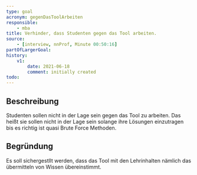 ```yaml
---
type: goal
acronym: gegenDasToolArbeiten
responsible:
    - mba
title: Verhinder, dass Studenten gegen das Tool arbeiten.
source:
    - [interview, nnProf, Minute 00:50:16]
partOfLargerGoal: 
history:
    v1:
        date: 2021-06-18
        comment: initially created
todo:
---
```


## Beschreibung

Studenten sollen nicht in der Lage sein gegen das Tool zu arbeiten. Das heißt sie sollen nicht in der Lage sein solange ihre Lösungen einzutragen bis es richtig ist quasi Brute Force Methoden.

## Begründung

Es soll sichergestllt werden, dass das Tool mit den Lehrinhalten nämlich das übermitteln von Wissen übereinstimmt.
